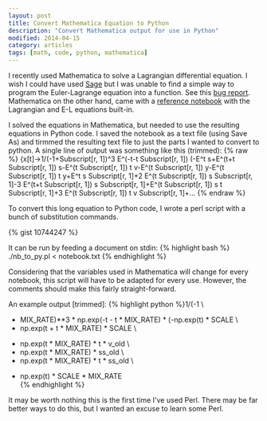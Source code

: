 ```yaml
---
layout: post
title: Convert Mathematica Equation to Python
description: "Convert Mathematica output for use in Python"
modified: 2014-04-15
category: articles
tags: [math, code, python, mathematica]
---
```


I recently used Mathematica to solve a Lagrangian differential equation. 
I wish I could have used [Sage](http://www.sagemath.org/) but I was unable to find a simple way to program the Euler-Lagrange equation into a function. 
See this [bug report](http://trac.sagemath.org/ticket/6466). 
Mathematica on the other hand, came with a [reference notebook](http://library.wolfram.com/infocenter/Demos/4656/) with the Lagrangian and E-L equations built-in.

I solved the equations in Mathematica, but needed to use the resulting equations in Python code. 
I saved the notebook as a text file (using Save As) and tirmmed the resulting text file to just the parts I wanted to convert to python.
A single line of output was something like this (trimmed):
    {% raw %}
    {x[t]->1/(-1+Subscript[r, 1])^3 E^(-t-t Subscript[r, 1]) (-E^t s+E^(t+t Subscript[r, 1]) s-E^(t Subscript[r, 1]) t v-E^(t Subscript[r, 1]) y-E^(t Subscript[r, 1]) t y+E^t s Subscript[r, 1]+2 E^(t Subscript[r, 1]) s Subscript[r, 1]-3 E^(t+t Subscript[r, 1]) s Subscript[r, 1]+E^(t Subscript[r, 1]) s t Subscript[r, 1]+3 E^(t Subscript[r, 1]) t v Subscript[r, 1]+...
    {% endraw %}

To convert this long equation to Python code, I wrote a perl script with a bunch of substitution commands.

{% gist 10744247 %}

It can be run by feeding a document on stdin:
{% highlight bash %}
./nb_to_py.pl < notebook.txt
{% endhighlight %}

Considering that the variables used in Mathematica will change for every notebook, this script will have to be adapted for every use.
However, the comments should make this fairly straight-forward.

An example output [trimmed]:
{% highlight python %}1/(-1 \
+ MIX_RATE)**3 * np.exp(-t - t * MIX_RATE) * (-np.exp(t) * SCALE \
+ np.exp(t + t * MIX_RATE) * SCALE \
- np.exp(t * MIX_RATE) * t * v_old \
- np.exp(t * MIX_RATE) * ss_old \
- np.exp(t * MIX_RATE) * t * ss_old \
+ np.exp(t) * SCALE * MIX_RATE \
{% endhighlight %}

It may be worth nothing this is the first time I've used Perl. 
There may be far better ways to do this, but I wanted an excuse to learn some Perl.
